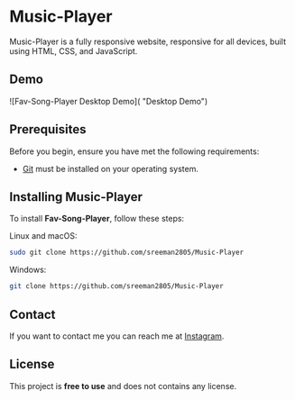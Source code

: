 # Music-Player

Music-Player is a fully responsive website, responsive for all devices, built using HTML, CSS, and JavaScript.

## Demo

![Fav-Song-Player Desktop Demo]( "Desktop Demo")


## Prerequisites

Before you begin, ensure you have met the following requirements:

* [Git](https://git-scm.com/downloads "Download Git") must be installed on your operating system.

## Installing Music-Player

To install **Fav-Song-Player**, follow these steps:

Linux and macOS:

```bash
sudo git clone https://github.com/sreeman2805/Music-Player
```

Windows:

```bash
git clone https://github.com/sreeman2805/Music-Player
```

## Contact

If you want to contact me you can reach me at [Instagram](https://www.instagram.com/sreeman_2805/).

## License

This project is **free to use** and does not contains any license.
